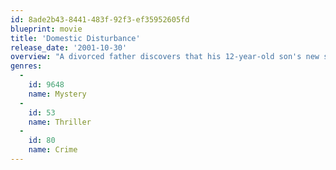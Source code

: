 ```yaml
---
id: 8ade2b43-8441-483f-92f3-ef35952605fd
blueprint: movie
title: 'Domestic Disturbance'
release_date: '2001-10-30'
overview: "A divorced father discovers that his 12-year-old son's new stepfather is not what he made himself out to be."
genres:
  -
    id: 9648
    name: Mystery
  -
    id: 53
    name: Thriller
  -
    id: 80
    name: Crime
---
```

